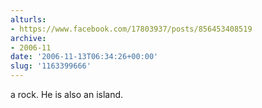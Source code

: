 ```yaml
---
alturls:
- https://www.facebook.com/17803937/posts/856453408519
archive:
- 2006-11
date: '2006-11-13T06:34:26+00:00'
slug: '1163399666'
---
```


a rock.  He is also an island.

